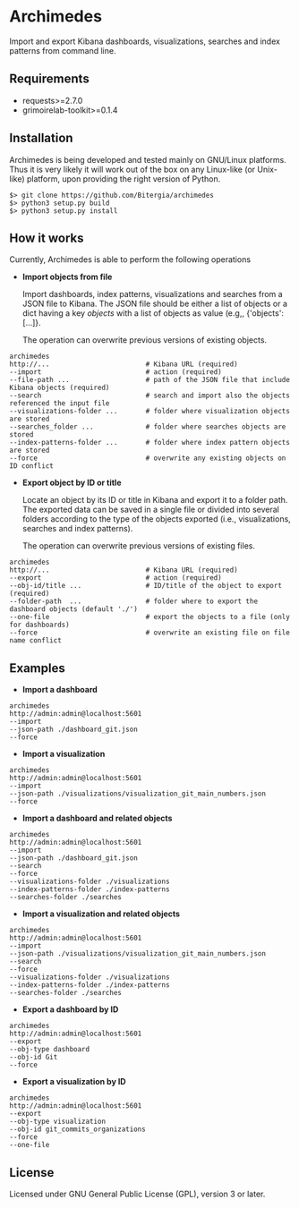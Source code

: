 # Archimedes

Import and export Kibana dashboards, visualizations, searches and index patterns from command line.

## Requirements

- requests>=2.7.0
- grimoirelab-toolkit>=0.1.4


## Installation

Archimedes is being developed and tested mainly on GNU/Linux platforms. Thus it is very likely it will work out of 
the box on any Linux-like (or Unix-like) platform, upon providing the right version of Python.

```buildoutcfg
$> git clone https://github.com/Bitergia/archimedes
$> python3 setup.py build
$> python3 setup.py install
```

## How it works

Currently, Archimedes is able to perform the following operations

- **Import objects from file** 

  Import dashboards, index patterns, visualizations and searches from a JSON file to Kibana. The JSON file 
  should be either a list of objects or a dict having a key _objects_ with a list of objects 
  as value (e.g,, {'objects': [...]}.
  
  The operation can overwrite previous versions of existing objects.
  
```buildoutcfg
archimedes
http://...                        # Kibana URL (required)
--import                          # action (required)
--file-path ...                   # path of the JSON file that include Kibana objects (required)
--search                          # search and import also the objects referenced the input file
--visualizations-folder ...       # folder where visualization objects are stored
--searches_folder ...             # folder where searches objects are stored
--index-patterns-folder ...       # folder where index pattern objects are stored
--force                           # overwrite any existing objects on ID conflict
```
  
- **Export object by ID or title**

  Locate an object by its ID or title in Kibana and export it to a folder path. The exported data 
  can be saved in a single file or divided into several folders according 
  to the type of the objects exported (i.e., visualizations, searches and index patterns).

  The operation can overwrite previous versions of existing files.
  
```buildoutcfg
archimedes
http://...                        # Kibana URL (required)
--export                          # action (required)
--obj-id/title ...                # ID/title of the object to export (required)
--folder-path  ...                # folder where to export the dashboard objects (default './')
--one-file                        # export the objects to a file (only for dashboards)
--force                           # overwrite an existing file on file name conflict
```

## Examples

- **Import a dashboard** 
```buildoutcfg
archimedes
http://admin:admin@localhost:5601
--import
--json-path ./dashboard_git.json
--force
```

- **Import a visualization** 
```buildoutcfg
archimedes
http://admin:admin@localhost:5601
--import
--json-path ./visualizations/visualization_git_main_numbers.json
--force
```

- **Import a dashboard and related objects**
```buildoutcfg
archimedes
http://admin:admin@localhost:5601
--import
--json-path ./dashboard_git.json
--search
--force
--visualizations-folder ./visualizations
--index-patterns-folder ./index-patterns
--searches-folder ./searches
```

- **Import a visualization and related objects**
```buildoutcfg
archimedes
http://admin:admin@localhost:5601
--import
--json-path ./visualizations/visualization_git_main_numbers.json
--search
--force
--visualizations-folder ./visualizations
--index-patterns-folder ./index-patterns
--searches-folder ./searches
```

- **Export a dashboard by ID**
```buildoutcfg
archimedes
http://admin:admin@localhost:5601
--export
--obj-type dashboard
--obj-id Git
--force
```

- **Export a visualization by ID**
```buildoutcfg
archimedes
http://admin:admin@localhost:5601
--export
--obj-type visualization
--obj-id git_commits_organizations
--force
--one-file
```


## License

Licensed under GNU General Public License (GPL), version 3 or later.